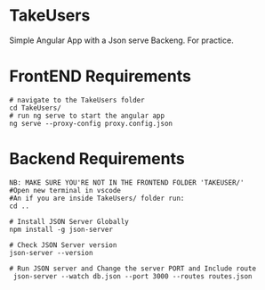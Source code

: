 # TakeUsers
Simple Angular App with a Json serve Backeng. For practice.

# FrontEND Requirements

```
# navigate to the TakeUsers folder
cd TakeUsers/
# run ng serve to start the angular app
ng serve --proxy-config proxy.config.json
```

# Backend Requirements
```
NB: MAKE SURE YOU'RE NOT IN THE FRONTEND FOLDER 'TAKEUSER/'
#Open new terminal in vscode
#An if you are inside TakeUsers/ folder run:
cd ..

# Install JSON Server Globally
npm install -g json-server

# Check JSON Server version
json-server --version

# Run JSON server and Change the server PORT and Include route
 json-server --watch db.json --port 3000 --routes routes.json
 
```

